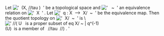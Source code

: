 Let !['  (X, //tau )  '](../dictionary/equation_images/20275.2..png) be
a topological space and
!['   \~  '](../dictionary/equation_images/20275.3..png) an equivalence
relation on !['  X  '](../dictionary/equation_images/20275.4..png) . Let
!['  q : X  --\>  X/  \~  '](../dictionary/equation_images/20275.5..png)
be the equivalence map. Then the quotient topology on
!['  X/  \~  '](../dictionary/equation_images/20275.6..png) is \\
![' //( U   is a proper subset of eq X/ \~ | q\^(-1)(U)  is a member of   //tau  //) . '](../dictionary/equation_images/20275.1..png)
